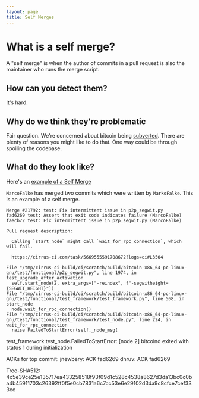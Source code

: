 ```yaml
---
layout: page
title: Self Merges
---
```


# What is a self merge?

A "self merge" is when the author of commits in a pull request is also the maintainer who runs the merge script.

## How can you detect them?

It's hard.

## Why do we think they're problematic

Fair question. We're concerned about bitcoin being [subverted](https://xcancel.com/LukeDashjr/status/1775559587787166056). There are plenty of reasons you might like to do that. One way could be through spoiling the codebase.

## What do they look like? 

Here's an [example of a Self Merge](https://github.com/bitcoin/bitcoin/commit/40310f5e8cd783a8114dc07224b435497bae6817)

`MarcoFalke` has merged two commits which were written by `MarkoFalke`. This is an example of a self merge.

```
Merge #21792: test: Fix intermittent issue in p2p_segwit.py
fad6269 test: Assert that exit code indicates failure (MarcoFalke)
faecb72 test: Fix intermittent issue in p2p_segwit.py (MarcoFalke)

Pull request description:

  Calling `start_node` might call `wait_for_rpc_connection`, which will fail.

  https://cirrus-ci.com/task/5669555591708672?logs=ci#L3504

  ```
    File "/tmp/cirrus-ci-build/ci/scratch/build/bitcoin-x86_64-pc-linux-gnu/test/functional/p2p_segwit.py", line 1974, in test_upgrade_after_activation
      self.start_node(2, extra_args=["-reindex", f"-segwitheight={SEGWIT_HEIGHT}"])
    File "/tmp/cirrus-ci-build/ci/scratch/build/bitcoin-x86_64-pc-linux-gnu/test/functional/test_framework/test_framework.py", line 508, in start_node
      node.wait_for_rpc_connection()
    File "/tmp/cirrus-ci-build/ci/scratch/build/bitcoin-x86_64-pc-linux-gnu/test/functional/test_framework/test_node.py", line 224, in wait_for_rpc_connection
      raise FailedToStartError(self._node_msg(
  test_framework.test_node.FailedToStartError: [node 2] bitcoind exited with status 1 during initialization

ACKs for top commit:
  jnewbery:
    ACK fad6269
  dhruv:
    ACK fad6269

Tree-SHA512: 4c5e39ce25e135717ea433258518f93f09d1c528c4538a8627d3da13bc0c0ba4b45911703c26392ff0f5e0cb7831a6c7cc53e6e29102d3da9c8cfce7cef333cc
```